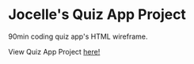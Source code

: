 # Jocelle's Quiz App Project

90min coding quiz app's HTML wireframe.

View Quiz App Project [here!](https://jocelle23.github.io/wf-quiz-app/)